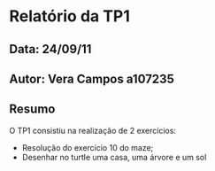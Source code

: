 # Relatório da TP1
## Data: 24/09/11
## Autor: Vera Campos a107235
## Resumo
O TP1 consistiu na realização de 2 exercícios:
* Resolução do exercício 10 do maze;
* Desenhar no turtle uma casa, uma árvore e um sol
